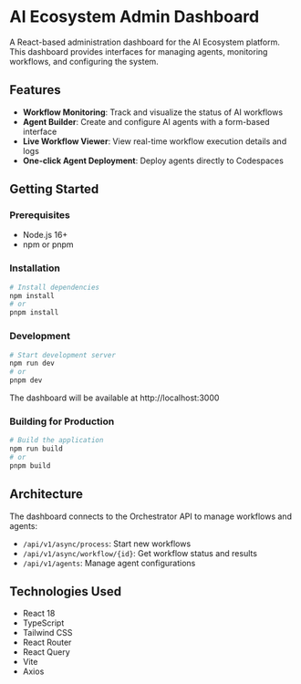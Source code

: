 # AI Ecosystem Admin Dashboard

A React-based administration dashboard for the AI Ecosystem platform. This dashboard provides interfaces for managing agents, monitoring workflows, and configuring the system.

## Features

- **Workflow Monitoring**: Track and visualize the status of AI workflows
- **Agent Builder**: Create and configure AI agents with a form-based interface
- **Live Workflow Viewer**: View real-time workflow execution details and logs
- **One-click Agent Deployment**: Deploy agents directly to Codespaces

## Getting Started

### Prerequisites

- Node.js 16+
- npm or pnpm

### Installation

```bash
# Install dependencies
npm install
# or
pnpm install
```

### Development

```bash
# Start development server
npm run dev
# or
pnpm dev
```

The dashboard will be available at http://localhost:3000

### Building for Production

```bash
# Build the application
npm run build
# or
pnpm build
```

## Architecture

The dashboard connects to the Orchestrator API to manage workflows and agents:

- `/api/v1/async/process`: Start new workflows
- `/api/v1/async/workflow/{id}`: Get workflow status and results
- `/api/v1/agents`: Manage agent configurations

## Technologies Used

- React 18
- TypeScript
- Tailwind CSS
- React Router
- React Query
- Vite
- Axios
